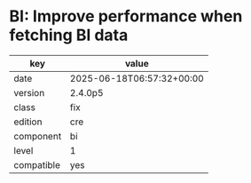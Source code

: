 [//]: # (werk v2)
# BI: Improve performance when fetching BI data

key        | value
---------- | ---
date       | 2025-06-18T06:57:32+00:00
version    | 2.4.0p5
class      | fix
edition    | cre
component  | bi
level      | 1
compatible | yes

